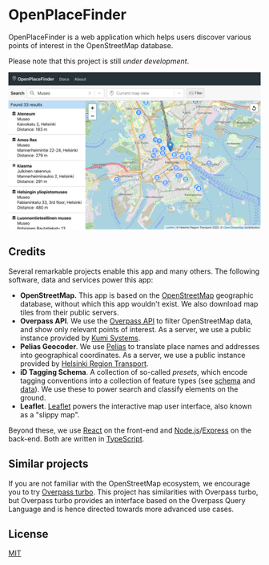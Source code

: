 # OpenPlaceFinder

OpenPlaceFinder is a web application which helps users discover various points of interest in the OpenStreetMap database.

Please note that this project is still *under development*.

<img width="600" src="docs/img/museums.png" />

## Credits

Several remarkable projects enable this app and many others. The following software, data and services power this app:

- **OpenStreetMap.** This app is based on the [OpenStreetMap](https://www.openstreetmap.org/) geographic database, without which this app wouldn't exist. We also download map tiles from their public servers.
- **Overpass API**. We use the [Overpass API](https://overpass-api.de/) to filter OpenStreetMap data, and show only relevant points of interest. As a server, we use a public instance provided by [Kumi Systems](https://overpass.kumi.systems/).
- **Pelias Geocoder**. We use [Pelias](https://pelias.io/) to translate place names and addresses into geographical coordinates. As a server, we use a public instance provided by [Helsinki Region Transport](https://digitransit.fi/en/developers/apis/).
- **iD Tagging Schema**. A collection of so-called *presets*, which encode tagging conventions into a collection of feature types (see [schema](https://github.com/ideditor/schema-builder) and [data](https://github.com/openstreetmap/id-tagging-schema)). We use these to power search and classify elements on the ground.
- **Leaflet**. [Leaflet](https://leafletjs.com/) powers the interactive map user interface, also known as a "slippy map".

Beyond these, we use [React](https://reactjs.org/) on the front-end and [Node.js](https://nodejs.org/)/[Express](https://expressjs.com/) on the back-end. Both are written in [TypeScript](https://www.typescriptlang.org/).

## Similar projects

If you are not familiar with the OpenStreetMap ecosystem, we encourage you to try [Overpass turbo](https://overpass-turbo.eu). This project has similarities with Overpass turbo, but Overpass turbo provides an interface based on the Overpass Query Language and is hence directed towards more advanced use cases.

## License

[MIT](LICENSE)
